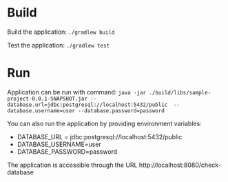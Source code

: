 # Build

Build the application: `./gradlew build`

Test the application: `./gradlew test` 

# Run

Application can be run with command: `java -jar ./build/libs/sample-project-0.0.1-SNAPSHOT.jar --database.url=jdbc:postgresql://localhost:5432/public  --database.username=user --database.password=password`

You can also run the application by providing environment variables:
- DATABASE_URL = jdbc:postgresql://localhost:5432/public
- DATABASE_USERNAME=user
- DATABASE_PASSWORD=password

The application is accessible through the URL http://localhost:8080/check-database
